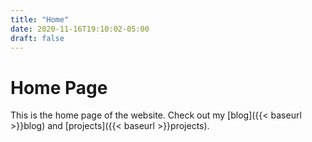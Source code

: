 ```yaml
---
title: "Home"
date: 2020-11-16T19:10:02-05:00
draft: false 
---
```


# Home Page

This is the home page of the website. Check out my [blog]({{< baseurl >}}blog) and [projects]({{< baseurl >}}projects).

